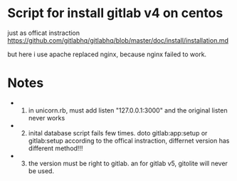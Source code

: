 Script for install gitlab v4 on centos
========================================

just as officat instraction
https://github.com/gitlabhq/gitlabhq/blob/master/doc/install/installation.md

but here i use apache replaced nginx, because nginx failed to work.

Notes
=====
* 1. in unicorn.rb, must add
  listen "127.0.0.1:3000"
 and the original listen never works

* 2. inital database script fails few times.
    doto  gitlab:app:setup   or gitlab:setup
    according to the offical instraction, differnet version has different method!!!
* 3. the version must be right to gitlab. an for gitlab v5, gitolite will never be used.
